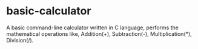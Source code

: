 # basic-calculator
A basic command-line calculator written in C language, performs the mathematical operations like, Addition(+), Subtraction(-), Multiplication(*), Division(/).
